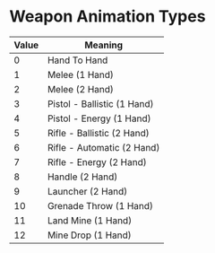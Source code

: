 Weapon Animation Types
======================

Value | Meaning
------|--------
0 | Hand To Hand
1 | Melee (1 Hand)
2 | Melee (2 Hand)
3 | Pistol - Ballistic (1 Hand)
4 | Pistol - Energy (1 Hand)
5 | Rifle - Ballistic (2 Hand)
6 | Rifle - Automatic (2 Hand)
7 | Rifle - Energy (2 Hand)
8 | Handle (2 Hand)
9 | Launcher (2 Hand)
10 | Grenade Throw (1 Hand)
11 | Land Mine (1 Hand)
12 | Mine Drop (1 Hand)
